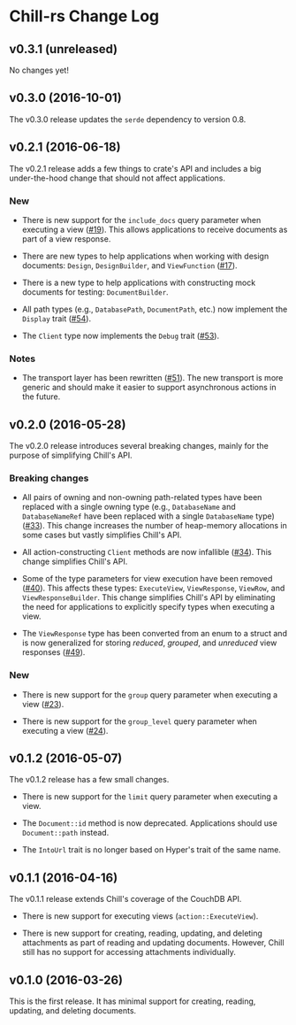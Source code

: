 # Chill-rs Change Log

## v0.3.1 (unreleased)

No changes yet!

## v0.3.0 (2016-10-01)

The v0.3.0 release updates the `serde` dependency to version 0.8.

## v0.2.1 (2016-06-18)

The v0.2.1 release adds a few things to crate's API and includes a big
under-the-hood change that should not affect applications.

### New

* There is new support for the `include_docs` query parameter when
  executing a view ([#19](issue_19)). This allows applications to
  receive documents as part of a view response.

* There are new types to help applications when working with design
  documents: `Design`, `DesignBuilder`, and `ViewFunction`
  ([#17](issue_17)).

* There is a new type to help applications with constructing mock
  documents for testing: `DocumentBuilder`.

* All path types (e.g., `DatabasePath`, `DocumentPath`, etc.) now
  implement the `Display` trait ([#54](issue_54)).

* The `Client` type now implements the `Debug` trait ([#53](issue_53)).

### Notes

* The transport layer has been rewritten ([#51](issue_51)). The new
  transport is more generic and should make it easier to support
  asynchronous actions in the future.

## v0.2.0 (2016-05-28)

The v0.2.0 release introduces several breaking changes, mainly for the
purpose of simplifying Chill's API.

### Breaking changes

* All pairs of owning and non-owning path-related types have been
  replaced with a single owning type (e.g., `DatabaseName` and
  `DatabaseNameRef` have been replaced with a single `DatabaseName`
  type) ([#33](issue_33)). This change increases the number of
  heap-memory allocations in some cases but vastly simplifies Chill's
  API.

* All action-constructing `Client` methods are now infallible
  ([#34](issue_34)). This change simplifies Chill's API.

* Some of the type parameters for view execution have been removed
  ([#40](issue_40)). This affects these types: `ExecuteView`,
  `ViewResponse`, `ViewRow`, and `ViewResponseBuilder`. This change
  simplifies Chill's API by eliminating the need for applications to
  explicitly specify types when executing a view.

* The `ViewResponse` type has been converted from an enum to a struct
  and is now generalized for storing _reduced_, _grouped_, and
  _unreduced_ view responses ([#49](issue_49)).

### New

* There is new support for the `group` query parameter when executing a
  view ([#23](issue_23)).

* There is new support for the `group_level` query parameter when
  executing a view ([#24](issue_24)).

## v0.1.2 (2016-05-07)

The v0.1.2 release has a few small changes.

* There is new support for the `limit` query parameter when executing a
  view.

* The `Document::id` method is now deprecated. Applications should use
  `Document::path` instead.

* The `IntoUrl` trait is no longer based on Hyper's trait of the same
  name.

## v0.1.1 (2016-04-16)

The v0.1.1 release extends Chill's coverage of the CouchDB API.

* There is new support for executing views (`action::ExecuteView`).

* There is new support for creating, reading, updating, and deleting
  attachments as part of reading and updating documents. However, Chill
  still has no support for accessing attachments individually.

## v0.1.0 (2016-03-26)

This is the first release. It has minimal support for creating, reading,
updating, and deleting documents.

[issue_17]: https://github.com/chill-rs/chill/issues/17
[issue_19]: https://github.com/chill-rs/chill/issues/19
[issue_23]: https://github.com/chill-rs/chill/issues/23
[issue_24]: https://github.com/chill-rs/chill/issues/24
[issue_33]: https://github.com/chill-rs/chill/issues/33
[issue_34]: https://github.com/chill-rs/chill/issues/34
[issue_40]: https://github.com/chill-rs/chill/issues/40
[issue_42]: https://github.com/chill-rs/chill/issues/42
[issue_49]: https://github.com/chill-rs/chill/issues/49
[issue_51]: https://github.com/chill-rs/chill/issues/51
[issue_53]: https://github.com/chill-rs/chill/issues/53
[issue_54]: https://github.com/chill-rs/chill/issues/54
